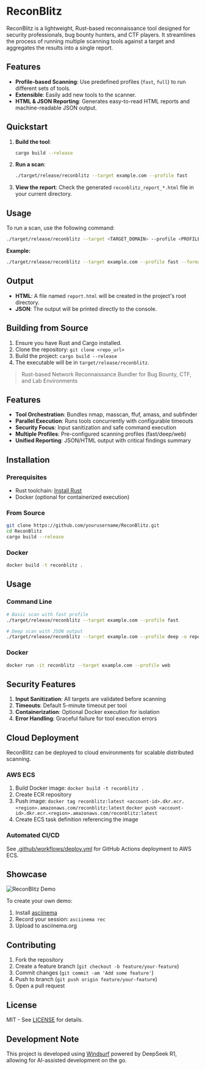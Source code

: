 # ReconBlitz

ReconBlitz is a lightweight, Rust-based reconnaissance tool designed for security professionals, bug bounty hunters, and CTF players. It streamlines the process of running multiple scanning tools against a target and aggregates the results into a single report.

## Features

- **Profile-based Scanning**: Use predefined profiles (`fast`, `full`) to run different sets of tools.
- **Extensible**: Easily add new tools to the scanner.
- **HTML & JSON Reporting**: Generates easy-to-read HTML reports and machine-readable JSON output.

## Quickstart

1. **Build the tool**:
   ```bash
   cargo build --release
   ```

2. **Run a scan**:
   ```bash
   ./target/release/reconblitz --target example.com --profile fast
   ```

3. **View the report**:
   Check the generated `reconblitz_report_*.html` file in your current directory.

## Usage

To run a scan, use the following command:

```bash
./target/release/reconblitz --target <TARGET_DOMAIN> --profile <PROFILE_NAME> --format <html|json>
```

**Example:**

```bash
./target/release/reconblitz --target example.com --profile fast --format html
```

## Output

- **HTML**: A file named `report.html` will be created in the project's root directory.
- **JSON**: The output will be printed directly to the console.

## Building from Source

1.  Ensure you have Rust and Cargo installed.
2.  Clone the repository: `git clone <repo_url>`
3.  Build the project: `cargo build --release`
4.  The executable will be in `target/release/reconblitz`.
> Rust-based Network Reconnaissance Bundler for Bug Bounty, CTF, and Lab Environments

## Features
- **Tool Orchestration**: Bundles nmap, masscan, ffuf, amass, and subfinder
- **Parallel Execution**: Runs tools concurrently with configurable timeouts
- **Security Focus**: Input sanitization and safe command execution
- **Multiple Profiles**: Pre-configured scanning profiles (fast/deep/web)
- **Unified Reporting**: JSON/HTML output with critical findings summary

## Installation

### Prerequisites
- Rust toolchain: [Install Rust](https://www.rust-lang.org/tools/install)
- Docker (optional for containerized execution)

### From Source
```bash
git clone https://github.com/yourusername/ReconBlitz.git
cd ReconBlitz
cargo build --release
```

### Docker
```bash
docker build -t reconblitz .
```

## Usage

### Command Line
```bash
# Basic scan with fast profile
./target/release/reconblitz --target example.com --profile fast

# Deep scan with JSON output
./target/release/reconblitz --target example.com --profile deep -o report.json
```

### Docker
```bash
docker run -it reconblitz --target example.com --profile web
```

## Security Features
1. **Input Sanitization**: All targets are validated before scanning
2. **Timeouts**: Default 5-minute timeout per tool
3. **Containerization**: Optional Docker execution for isolation
4. **Error Handling**: Graceful failure for tool execution errors

## Cloud Deployment

ReconBlitz can be deployed to cloud environments for scalable distributed scanning.

### AWS ECS
1. Build Docker image: `docker build -t reconblitz .`
2. Create ECR repository
3. Push image: `docker tag reconblitz:latest <account-id>.dkr.ecr.<region>.amazonaws.com/reconblitz:latest`
   `docker push <account-id>.dkr.ecr.<region>.amazonaws.com/reconblitz:latest`
4. Create ECS task definition referencing the image

### Automated CI/CD
See [.github/workflows/deploy.yml](.github/workflows/deploy.yml) for GitHub Actions deployment to AWS ECS.

## Showcase

![ReconBlitz Demo](https://user-images.githubusercontent.com/.../reconblitz-demo.gif)

To create your own demo:
1. Install [asciinema](https://asciinema.org/)
2. Record your session: `asciinema rec`
3. Upload to asciinema.org

## Contributing
1. Fork the repository
2. Create a feature branch (`git checkout -b feature/your-feature`)
3. Commit changes (`git commit -am 'Add some feature'`)
4. Push to branch (`git push origin feature/your-feature`)
5. Open a pull request

## License
MIT - See [LICENSE](LICENSE) for details.

## Development Note
This project is developed using [Windsurf](https://windsurf.codes) powered by DeepSeek R1, allowing for AI-assisted development on the go.